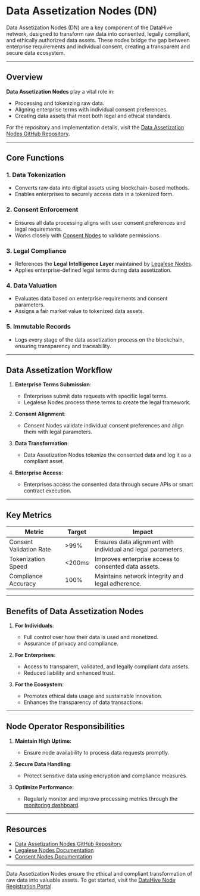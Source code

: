 # Data Assetization Nodes (DN)

Data Assetization Nodes (DN) are a key component of the DataHive network, designed to transform raw data into consented, legally compliant, and ethically authorized data assets. These nodes bridge the gap between enterprise requirements and individual consent, creating a transparent and secure data ecosystem.

---

## Overview

**Data Assetization Nodes** play a vital role in:
- Processing and tokenizing raw data.
- Aligning enterprise terms with individual consent preferences.
- Creating data assets that meet both legal and ethical standards.

For the repository and implementation details, visit the [Data Assetization Nodes GitHub Repository](https://github.com/datahiv3/Data-Assetization-Nodes).

---

## Core Functions

### 1. **Data Tokenization**
- Converts raw data into digital assets using blockchain-based methods.
- Enables enterprises to securely access data in a tokenized form.

### 2. **Consent Enforcement**
- Ensures all data processing aligns with user consent preferences and legal requirements.
- Works closely with [Consent Nodes](/docs/onboarding/nodes/consent.md) to validate permissions.

### 3. **Legal Compliance**
- References the **Legal Intelligence Layer** maintained by [Legalese Nodes](/docs/onboarding/nodes/legalese.md).
- Applies enterprise-defined legal terms during data assetization.

### 4. **Data Valuation**
- Evaluates data based on enterprise requirements and consent parameters.
- Assigns a fair market value to tokenized data assets.

### 5. **Immutable Records**
- Logs every stage of the data assetization process on the blockchain, ensuring transparency and traceability.

---

## Data Assetization Workflow

1. **Enterprise Terms Submission**:
   - Enterprises submit data requests with specific legal terms.
   - Legalese Nodes process these terms to create the legal framework.

2. **Consent Alignment**:
   - Consent Nodes validate individual consent preferences and align them with legal parameters.

3. **Data Transformation**:
   - Data Assetization Nodes tokenize the consented data and log it as a compliant asset.

4. **Enterprise Access**:
   - Enterprises access the consented data through secure APIs or smart contract execution.

---

## Key Metrics

| **Metric**             | **Target**      | **Impact**                                                                 |
|-------------------------|-----------------|---------------------------------------------------------------------------|
| Consent Validation Rate | >99%           | Ensures data alignment with individual and legal parameters.              |
| Tokenization Speed      | <200ms          | Improves enterprise access to consented data assets.                     |
| Compliance Accuracy     | 100%           | Maintains network integrity and legal adherence.                          |

---

## Benefits of Data Assetization Nodes

1. **For Individuals**:
   - Full control over how their data is used and monetized.
   - Assurance of privacy and compliance.

2. **For Enterprises**:
   - Access to transparent, validated, and legally compliant data assets.
   - Reduced liability and enhanced trust.

3. **For the Ecosystem**:
   - Promotes ethical data usage and sustainable innovation.
   - Enhances the transparency of data transactions.

---

## Node Operator Responsibilities

1. **Maintain High Uptime**:
   - Ensure node availability to process data requests promptly.

2. **Secure Data Handling**:
   - Protect sensitive data using encryption and compliance measures.

3. **Optimize Performance**:
   - Regularly monitor and improve processing metrics through the [monitoring dashboard](/docs/onboarding/monitoring.md).

---

## Resources

- [Data Assetization Nodes GitHub Repository](https://github.com/datahiv3/Data-Assetization-Nodes)
- [Legalese Nodes Documentation](/docs/onboarding/nodes/legalese.md)
- [Consent Nodes Documentation](/docs/onboarding/nodes/consent.md)

---

Data Assetization Nodes ensure the ethical and compliant transformation of raw data into valuable assets. To get started, visit the [DataHive Node Registration Portal](https://www.datahive.network/nodes).
